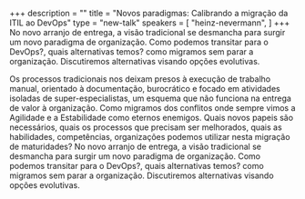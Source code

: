 +++
description = ""
title = "Novos paradigmas: Calibrando a migração da ITIL ao DevOps"
type = "new-talk"
speakers = [
        "heinz-nevermann",
]
+++
No novo arranjo de entrega, a visão tradicional se desmancha para surgir um novo paradigma de organização. Como podemos transitar para o DevOps?, quais alternativas temos? como migramos sem parar a organização. Discutiremos alternativas visando opções evolutivas.

Os processos tradicionais nos deixam presos à execução de trabalho manual, orientado à documentação, burocrático e focado em atividades isoladas de super-especialistas, um esquema que não funciona na entrega de valor à organização. Como migramos dos conflitos onde sempre vimos a Agilidade e a Estabilidade como eternos enemigos. Quais novos papeis são necessários, quais os processos que precisam ser melhorados, quais as habilidades, competências, organizações podemos utilizar nesta migração de maturidades? No novo arranjo de entrega, a visão tradicional se desmancha para surgir um novo paradigma de organização. Como podemos transitar para o DevOps?, quais alternativas temos? como migramos sem parar a organização. Discutiremos alternativas visando opções evolutivas.